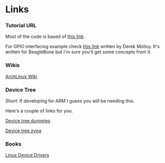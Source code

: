 # Links

### Tutorial URL

Most of the code is based of [this link](http://www.tldp.org/LDP/lkmpg/2.6/html/lkmpg.html#AEN121) .

For GPIO interfacing example check [this link](http://derekmolloy.ie/writing-a-linux-kernel-module-part-1-introduction/) written by Derek Molloy.
It's written for BeagleBone but I'm sure you'll get some concepts from it.

### Wikis

[ArchLinux Wiki](https://wiki.archlinux.org/index.php/Kernel_module)

### Device Tree
_Short:_ If developing for ARM I guess you will be needing this.

Here's a couple of links for you.

[Device tree dummies](https://events.static.linuxfound.org/sites/events/files/slides/petazzoni-device-tree-dummies.pdf)

[Device tree zynq](http://xillybus.com/tutorials/device-tree-zynq-1)



### Books
[Linux Device Drivers](https://lwn.net/Kernel/LDD3/)